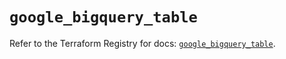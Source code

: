# `google_bigquery_table`

Refer to the Terraform Registry for docs: [`google_bigquery_table`](https://registry.terraform.io/providers/hashicorp/google-beta/6.49.1/docs/resources/google_bigquery_table).
